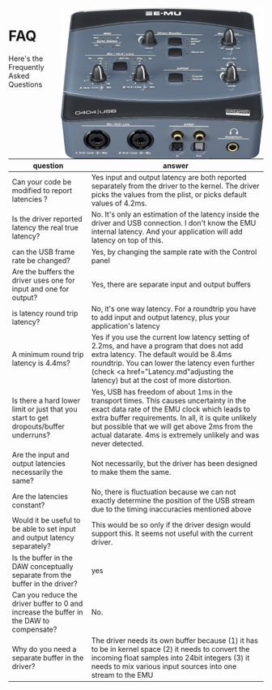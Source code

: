 <img align="right" width="400" src="E-MU_0404_USB.jpg"/>

FAQ
=============

Here's the Frequently Asked Questions

|question|answer|
|---|---|
|Can your code be modified to report latencies ? | Yes input and output latency are both reported separately from the driver to the kernel. The driver picks the values from the plist, or picks default values of 4.2ms.|
|Is the driver reported latency the real true latency?|No. It's only an estimation of the latency inside the driver and USB connection. I don't know the EMU internal latency. And your application will add latency on top of this.|
|can the USB frame rate be changed?|Yes, by changing the sample rate with the Control panel|
|Are the buffers the driver uses one for input and one for output? |Yes, there are separate input and output buffers|
|is latency round trip latency? |No, it's one way latency. For a roundtrip you have to add input and output latency, plus your application's latency|
|A minimum round trip latency is 4.4ms? | Yes if you use the current low latency setting of 2.2ms, and have a program that does not add extra latency. The default would be 8.4ms roundtrip. You can lower the latency even further (check <a href="Latency.md"adjusting the latency</a>) but at the cost of more distortion.|
|Is there a hard lower limit or just that you start to get dropouts/buffer underruns? | Yes, USB has freedom of about 1ms in the transport times. This causes uncertainty in the exact data rate of the EMU clock which leads to extra buffer requirements. In all, it is quite unlikely but possible that we will get above 2ms from the actual datarate. 4ms is extremely unlikely and was never detected.|
|Are the input and output latencies necessarily the same? |Not necessarily, but the driver has been designed to make them the same.|
|Are the latencies constant?|No, there is fluctuation because we can not exactly determine the position of the USB stream due to the timing inaccuracies mentioned above|
|Would it be useful to be able to set input and output latency separately?| This would be so only if the driver design would support this. It seems not useful with the current driver.|
|Is the buffer in the DAW conceptually separate from the buffer in the driver? | yes |
| Can you reduce the driver buffer to 0 and increase the buffer in the DAW to compensate? | No.|
|Why do you need a separate buffer in the driver?| The driver needs its own buffer because (1) it has to be in kernel space (2) it needs to convert the incoming float samples into 24bit integers (3) it needs to mix various input sources into one stream to the EMU|

